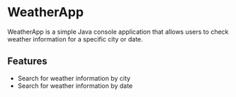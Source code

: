 # WeatherApp

WeatherApp is a simple Java console application that allows users to check weather information for a specific city or date.

## Features

- Search for weather information by city
- Search for weather information by date
